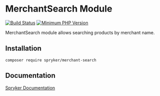 # MerchantSearch Module
[![Build Status](https://travis-ci.org/spryker/merchant-search.svg)](https://travis-ci.org/spryker/merchant-search)
[![Minimum PHP Version](https://img.shields.io/badge/php-%3E%3D%207.2-8892BF.svg)](https://php.net/)

MerchantSearch module allows searching products by merchant name.

## Installation

```
composer require spryker/merchant-search
```

## Documentation

[Spryker Documentation](https://academy.spryker.com/developing_with_spryker/module_guide/modules.html)
